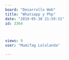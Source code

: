 ```yaml
---
board: "Desarrollo Web"
title: "Whatsapp y Php"
date: "2019-05-30 21:59:31"
id: 3364



views: 9
user: "Mumifag Lalolanda"

---
```

